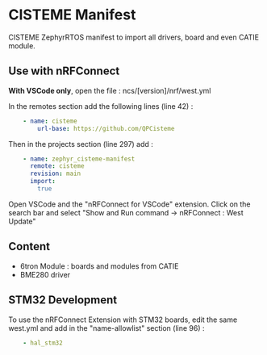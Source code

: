 # CISTEME Manifest

CISTEME ZephyrRTOS manifest to import all drivers, board and even CATIE module.

## Use with nRFConnect

**With VSCode only**, open the file : ncs/[version]/nrf/west.yml

In the remotes section add the following lines (line 42) :
```yaml
    - name: cisteme
        url-base: https://github.com/QPCisteme
```

Then in the projects section (line 297) add :
```yaml
    - name: zephyr_cisteme-manifest
      remote: cisteme
      revision: main
      import:
        true
```

Open VSCode and the "nRFConnect for VSCode" extension. Click on the search bar and select "Show and Run command -> nRFConnect : West Update"

## Content

- 6tron Module : boards and modules from CATIE
- BME280 driver

## STM32 Development

To use the nRFConnect Extension with STM32 boards, edit the same west.yml and add in the "name-allowlist" section (line 96) : 
```yaml
    - hal_stm32
```